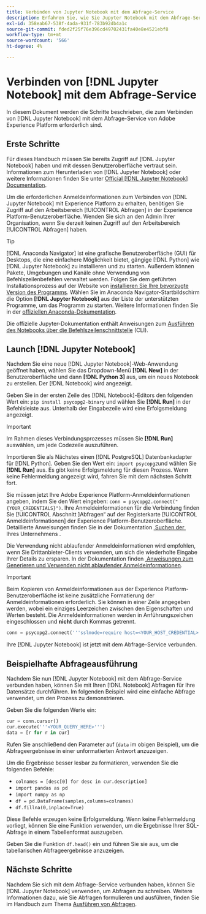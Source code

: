 ```yaml
---
title: Verbinden von Jupyter Notebook mit dem Abfrage-Service
description: Erfahren Sie, wie Sie Jupyter Notebook mit dem Abfrage-Service von Adobe Experience Platform verbinden.
exl-id: 358eab67-538f-4ada-931f-783b92db4a1c
source-git-commit: fded2f25f76e396cd49702431fa40e8e4521ebf8
workflow-type: tm+mt
source-wordcount: '566'
ht-degree: 4%

---
```


# Verbinden von [!DNL Jupyter Notebook] mit dem Abfrage-Service

In diesem Dokument werden die Schritte beschrieben, die zum Verbinden von [!DNL Jupyter Notebook] mit dem Abfrage-Service von Adobe Experience Platform erforderlich sind.

## Erste Schritte

Für dieses Handbuch müssen Sie bereits Zugriff auf [!DNL Jupyter Notebook] haben und mit dessen Benutzeroberfläche vertraut sein. Informationen zum Herunterladen von [!DNL Jupyter Notebook] oder weitere Informationen finden Sie unter [Official [!DNL Jupyter Notebook] Documentation](https://jupyter.org/).

Um die erforderlichen Anmeldeinformationen zum Verbinden von [!DNL Jupyter Notebook] mit Experience Platform zu erhalten, benötigen Sie Zugriff auf den Arbeitsbereich [!UICONTROL Abfragen] in der Experience Platform-Benutzeroberfläche. Wenden Sie sich an den Admin Ihrer Organisation, wenn Sie derzeit keinen Zugriff auf den Arbeitsbereich [!UICONTROL Abfragen] haben.

>[!TIP]
>
>[!DNL Anaconda Navigator] ist eine grafische Benutzeroberfläche (GUI) für Desktops, die eine einfachere Möglichkeit bietet, gängige [!DNL Python] wie [!DNL Jupyter Notebook] zu installieren und zu starten. Außerdem können Pakete, Umgebungen und Kanäle ohne Verwendung von Befehlszeilenbefehlen verwaltet werden.
>Folgen Sie dem geführten Installationsprozess auf der Website von [installieren Sie Ihre bevorzugte Version des Programms](https://docs.anaconda.com/anaconda/install/).
>Wählen Sie im Anaconda Navigator-Startbildschirm die Option **[!DNL Jupyter Notebook]** aus der Liste der unterstützten Programme, um das Programm zu starten.
>Weitere Informationen finden Sie in der [offiziellen Anaconda-Dokumentation](https://docs.anaconda.com/anaconda/navigator/).

Die offizielle Jupyter-Dokumentation enthält Anweisungen zum [Ausführen des Notebooks über die Befehlszeilenschnittstelle](https://docs.jupyter.org/en/latest/running.html#how-do-i-open-a-specific-notebook) (CLI).

## Launch [!DNL Jupyter Notebook]

Nachdem Sie eine neue [!DNL Jupyter Notebook]-Web-Anwendung geöffnet haben, wählen Sie das Dropdown-Menü **[!DNL New]** in der Benutzeroberfläche und dann **[!DNL Python 3]** aus, um ein neues Notebook zu erstellen. Der [!DNL Notebook] wird angezeigt.

Geben Sie in der ersten Zeile des [!DNL Notebook]-Editors den folgenden Wert ein: `pip install psycopg2-binary` und wählen Sie **[!DNL Run]** in der Befehlsleiste aus. Unterhalb der Eingabezeile wird eine Erfolgsmeldung angezeigt.

>[!IMPORTANT]
>
>Im Rahmen dieses Verbindungsprozesses müssen Sie **[!DNL Run]** auswählen, um jede Codezeile auszuführen.

Importieren Sie als Nächstes einen [!DNL PostgreSQL] Datenbankadapter für [!DNL Python]. Geben Sie den Wert ein: `import psycopg2`und wählen Sie **[!DNL Run]** aus. Es gibt keine Erfolgsmeldung für diesen Prozess. Wenn keine Fehlermeldung angezeigt wird, fahren Sie mit dem nächsten Schritt fort.

Sie müssen jetzt Ihre Adobe Experience Platform-Anmeldeinformationen angeben, indem Sie den Wert eingeben: `conn = psycopg2.connect("{YOUR_CREDENTIALS}")`. Ihre Anmeldeinformationen für die Verbindung finden Sie [!UICONTROL &#x200B; Abschnitt &#x200B;]Abfragen“ auf der Registerkarte [!UICONTROL Anmeldeinformationen] der Experience Platform-Benutzeroberfläche. Detaillierte Anweisungen finden Sie in der Dokumentation [&#x200B; Suchen der &#x200B;](../ui/credentials.md) Ihres Unternehmens .

Die Verwendung nicht ablaufender Anmeldeinformationen wird empfohlen, wenn Sie Drittanbieter-Clients verwenden, um sich die wiederholte Eingabe Ihrer Details zu ersparen. In der Dokumentation finden [&#x200B; Anweisungen zum Generieren und Verwenden nicht ablaufender Anmeldeinformationen](../ui/credentials.md#non-expiring-credentials).

>[!IMPORTANT]
>
>Beim Kopieren von Anmeldeinformationen aus der Experience Platform-Benutzeroberfläche ist keine zusätzliche Formatierung der Anmeldeinformationen erforderlich. Sie können in einer Zeile angegeben werden, wobei ein einziges Leerzeichen zwischen den Eigenschaften und Werten besteht. Die Anmeldeinformationen werden in Anführungszeichen eingeschlossen und **nicht** durch Kommas getrennt.

```python
conn = psycopg2.connect('''sslmode=require host=<YOUR_HOST_CREDENTIAL> port=80 dbname=prod:all user=<YOUR_ORGANIZATION_ID> password=<YOUR_PASSWORD>''')"
```

Ihre [!DNL Jupyter Notebook] ist jetzt mit dem Abfrage-Service verbunden.

## Beispielhafte Abfrageausführung

Nachdem Sie nun [!DNL Jupyter Notebook] mit dem Abfrage-Service verbunden haben, können Sie mit Ihren [!DNL Notebook] Abfragen für Ihre Datensätze durchführen. Im folgenden Beispiel wird eine einfache Abfrage verwendet, um den Prozess zu demonstrieren.

Geben Sie die folgenden Werte ein:

```python
cur = conn.cursor()
cur.execute('''<YOUR_QUERY_HERE>''')
data = [r for r in cur]
```

Rufen Sie anschließend den Parameter auf (`data` im obigen Beispiel), um die Abfrageergebnisse in einer unformatierten Antwort anzuzeigen.

Um die Ergebnisse besser lesbar zu formatieren, verwenden Sie die folgenden Befehle:

- `colnames = [desc[0] for desc in cur.description]`
- `import pandas as pd`
- `import numpy as np`
- `df = pd.DataFrame(samples,columns=colnames)`
- `df.fillna(0,inplace=True)`

Diese Befehle erzeugen keine Erfolgsmeldung. Wenn keine Fehlermeldung vorliegt, können Sie eine Funktion verwenden, um die Ergebnisse Ihrer SQL-Abfrage in einem Tabellenformat auszugeben.

Geben Sie die Funktion `df.head()` ein und führen Sie sie aus, um die tabellarischen Abfrageergebnisse anzuzeigen.

## Nächste Schritte

Nachdem Sie sich mit dem Abfrage-Service verbunden haben, können Sie [!DNL Jupyter Notebook] verwenden, um Abfragen zu schreiben. Weitere Informationen dazu, wie Sie Abfragen formulieren und ausführen, finden Sie im Handbuch zum Thema [Ausführen von Abfragen](../best-practices/writing-queries.md).
